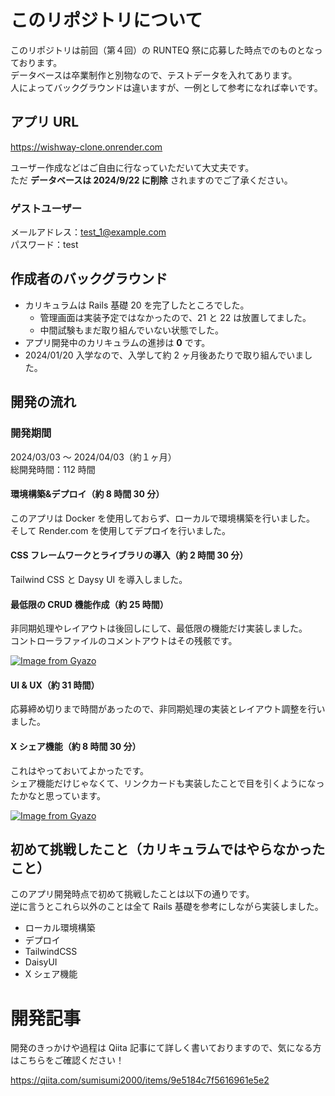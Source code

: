 # このリポジトリについて

このリポジトリは前回（第４回）の RUNTEQ 祭に応募した時点でのものとなっております。<br>
データベースは卒業制作と別物なので、テストデータを入れてあります。<br>
人によってバックグラウンドは違いますが、一例として参考になれば幸いです。<br>

## アプリ URL

https://wishway-clone.onrender.com

ユーザー作成などはご自由に行なっていただいて大丈夫です。<br>
ただ **データベースは 2024/9/22 に削除** されますのでご了承ください。

### ゲストユーザー

メールアドレス：test_1@example.com<br>
パスワード：test

## 作成者のバックグラウンド

- カリキュラムは Rails 基礎 20 を完了したところでした。
  - 管理画面は実装予定ではなかったので、21 と 22 は放置してました。
  - 中間試験もまだ取り組んでいない状態でした。
- アプリ開発中のカリキュラムの進捗は **0** です。
- 2024/01/20 入学なので、入学して約 2 ヶ月後あたりで取り組んでいました。

## 開発の流れ

### 開発期間

2024/03/03 〜 2024/04/03（約１ヶ月）<br>
総開発時間：112 時間

#### 環境構築&デプロイ（約 8 時間 30 分）

このアプリは Docker を使用しておらず、ローカルで環境構築を行いました。<br>
そして Render.com を使用してデプロイを行いました。

#### CSS フレームワークとライブラリの導入（約 2 時間 30 分）

Tailwind CSS と Daysy UI を導入しました。

#### 最低限の CRUD 機能作成（約 25 時間）

非同期処理やレイアウトは後回しにして、最低限の機能だけ実装しました。<br>
コントローラファイルのコメントアウトはその残骸です。

[![Image from Gyazo](https://i.gyazo.com/2f8f1ff7ee37926bd664b82ef403aad4.png)](https://gyazo.com/2f8f1ff7ee37926bd664b82ef403aad4)

#### UI & UX（約 31 時間）

応募締め切りまで時間があったので、非同期処理の実装とレイアウト調整を行いました。

#### X シェア機能（約 8 時間 30 分）

これはやっておいてよかったです。<br>
シェア機能だけじゃなくて、リンクカードも実装したことで目を引くようになったかなと思っています。

[![Image from Gyazo](https://i.gyazo.com/104379bff1fd6cfe42a106d1ee882b5c.png)](https://gyazo.com/104379bff1fd6cfe42a106d1ee882b5c)

## 初めて挑戦したこと（カリキュラムではやらなかったこと）

このアプリ開発時点で初めて挑戦したことは以下の通りです。<br>
逆に言うとこれら以外のことは全て Rails 基礎を参考にしながら実装しました。

- ローカル環境構築
- デプロイ
- TailwindCSS
- DaisyUI
- X シェア機能

# 開発記事

開発のきっかけや過程は Qiita 記事にて詳しく書いておりますので、気になる方はこちらをご確認ください！

https://qiita.com/sumisumi2000/items/9e5184c7f5616961e5e2
